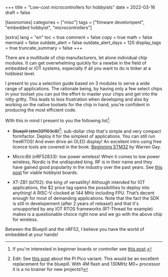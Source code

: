 +++
title = "Low-cost microcontrollers for hobbyists"
date = 2022-03-16
draft = false

[taxonomies]
categories = ["misc"]
tags = ["fimware develompent", "embedded hobbyist", "microcontrollers"]

[extra]
lang = "en"
toc = true
comment = false
copy = true
math = false
mermaid = false
outdate_alert = false
outdate_alert_days = 120
display_tags = true
truncate_summary = false
+++

There are a multitude of chip manufacturers, let alone individual chip modules. It can get overwhelming quickly for a newbie in the field of embedded or IOT systems, especially if all you want to do is tinker at a hobbiest level.

I present to you a selection guide based on 3 modules to serve a wide range of applications. The rationale being, by having only a few select chips in your toolset you can put the effort to master your chips and get into the nitty gritty. This leads to less frustration when developing and also by working on the native toolsets for the chip in hand, you're confident in producing the most efficient code.

With this in mind I present to you the following list[^2]:

- ~~Bluepill (stm32f103c8)~~[^1]: sub-dollar chip that's simple and very compact formfactor. Deploy it for the simplest of applications. You can still run freeRTOS! And even drive an OLED display! An excellent intro using free licence tools are covered in the book: [Beginning STM32](https://link.springer.com/book/10.1007/978-1-4842-3624-6) by Warren Gay.

- Micro:Bit (nRF52833): low power wireless! When it comes to low power wireless, Nordic is the undisputed king. RF is in their name and they have gained good popularity in the industry over the past years. See [this post](@/blog//micro-bit-breakout.md) for viable hobbyist boards.

- XT-ZB1 (bl702): the king of versatility! Although intended for IOT applications, the $2 price tag opens the possibilities to deploy into anything! A RISC-V clocked at 144 MHz including FPU. That’s decent enough for most of demanding applications. Note that the fact the SDK is still in developement (after 2 years of release!) and that it's unsupported by any IOT RTOS frameworks (RT-Thread for example) makes is a questionable choice right now and we go with the above chip for wireless.


Between the Bluepill and the nRF52, I believe you have the world of embedded at your hands!

[^1]:Edit: See [this post](@/blog/pico_4m.md) about the PI Pico variant. This would be an excellent replacement for the bluepill. With 4M flash and 130MHz M0+ processor it is a no brainer for new projects!!

[^2]: If you're interested in beginner boards or controller see [this post](@/blog/begin-embedded.md).
